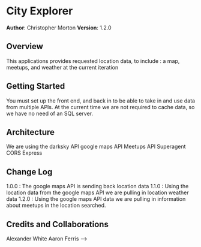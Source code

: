 # City Explorer

**Author**: Christopher Morton
**Version**: 1.2.0 

## Overview
This applications provides requested location data, to include : a map, meetups, and weather at the current iteration

## Getting Started
You must set up the front end, and back in to be able to take in and use data from multiple APIs. At the current time we are not required to cache data, so we have no need of an SQL server.

## Architecture
We are using the darksky API
google maps API
Meetups API
Superagent
CORS
Express

## Change Log
1.0.0 : The google maps API is sending back location data
1.1.0 : Using the location data from the google maps API we are pulling in location weather data
1.2.0  : Using the google maps API data we are pulling in information about meetups in the location searched.

## Credits and Collaborations
Alexander White
Aaron Ferris
-->